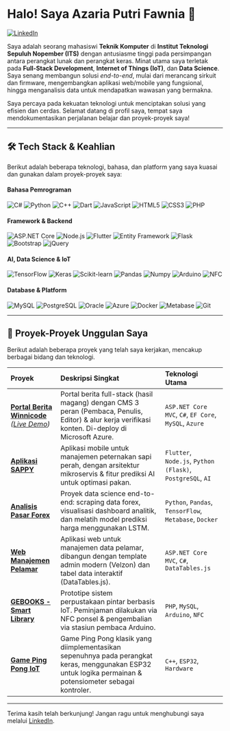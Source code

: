 # Halo! Saya Azaria Putri Fawnia 👋

<a href="https://www.linkedin.com/in/azariaputrifawnia" target="_blank">
  <img src="https://img.shields.io/badge/LinkedIn-0077B5?style=for-the-badge&logo=linkedin&logoColor=white" alt="LinkedIn"/>
</a>

Saya adalah seorang mahasiswi **Teknik Komputer** di **Institut Teknologi Sepuluh Nopember (ITS)** dengan antusiasme tinggi pada persimpangan antara perangkat lunak dan perangkat keras. Minat utama saya terletak pada **Full-Stack Development**, **Internet of Things (IoT)**, dan **Data Science**. Saya senang membangun solusi *end-to-end*, mulai dari merancang sirkuit dan firmware, mengembangkan aplikasi web/mobile yang fungsional, hingga menganalisis data untuk mendapatkan wawasan yang bermakna.

Saya percaya pada kekuatan teknologi untuk menciptakan solusi yang efisien dan cerdas. Selamat datang di profil saya, tempat saya mendokumentasikan perjalanan belajar dan proyek-proyek saya!

---

## 🛠️ Tech Stack & Keahlian

Berikut adalah beberapa teknologi, bahasa, dan platform yang saya kuasai dan gunakan dalam proyek-proyek saya:

#### **Bahasa Pemrograman**
<p>
  <img src="https://img.shields.io/badge/c%23-%23239120.svg?style=for-the-badge&logo=c-sharp&logoColor=white" alt="C#"/>
  <img src="https://img.shields.io/badge/python-3670A0?style=for-the-badge&logo=python&logoColor=white" alt="Python"/>
  <img src="https://img.shields.io/badge/c++-%2300599C.svg?style=for-the-badge&logo=c%2B%2B&logoColor=white" alt="C++"/>
  <img src="https://img.shields.io/badge/Dart-0175C2?style=for-the-badge&logo=dart&logoColor=white" alt="Dart"/>
  <img src="https://img.shields.io/badge/JavaScript-F7DF1E?style=for-the-badge&logo=javascript&logoColor=black" alt="JavaScript"/>
  <img src="https://img.shields.io/badge/HTML5-E34F26?style=for-the-badge&logo=html5&logoColor=white" alt="HTML5"/>
  <img src="https://img.shields.io/badge/CSS3-1572B6?style=for-the-badge&logo=css3&logoColor=white" alt="CSS3"/>
  <img src="https://img.shields.io/badge/php-%23777BB4.svg?style=for-the-badge&logo=php&logoColor=white" alt="PHP"/>
</p>

#### **Framework & Backend**
<p>
  <img src="https://img.shields.io/badge/ASP.NET%20Core-512BD4?style=for-the-badge&logo=dotnet&logoColor=white" alt="ASP.NET Core"/>
  <img src="https://img.shields.io/badge/node.js-6DA55F?style=for-the-badge&logo=node.js&logoColor=white" alt="Node.js"/>
  <img src="https://img.shields.io/badge/Flutter-02569B?style=for-the-badge&logo=Flutter&logoColor=white" alt="Flutter"/>
  <img src="https://img.shields.io/badge/Entity%20Framework-4E245D?style=for-the-badge" alt="Entity Framework"/>
  <img src="https://img.shields.io/badge/Flask-000000?style=for-the-badge&logo=flask&logoColor=white" alt="Flask"/>
  <img src="https://img.shields.io/badge/Bootstrap-563D7C?style=for-the-badge&logo=bootstrap&logoColor=white" alt="Bootstrap"/>
  <img src="https://img.shields.io/badge/jQuery-0769AD.svg?style=for-the-badge&logo=jquery&logoColor=white" alt="jQuery"/>
</p>

#### **AI, Data Science & IoT**
<p>
  <img src="https://img.shields.io/badge/TensorFlow-%23FF6F00.svg?style=for-the-badge&logo=TensorFlow&logoColor=white" alt="TensorFlow"/>
  <img src="https://img.shields.io/badge/Keras-%23D00000.svg?style=for-the-badge&logo=Keras&logoColor=white" alt="Keras"/>
  <img src="https://img.shields.io/badge/scikit--learn-%23F7931E.svg?style=for-the-badge&logo=scikit-learn&logoColor=white" alt="Scikit-learn"/>
  <img src="https://img.shields.io/badge/Pandas-2C2D72?style=for-the-badge&logo=pandas&logoColor=white" alt="Pandas"/>
  <img src="https://img.shields.io/badge/Numpy-777BB4?style=for-the-badge&logo=numpy&logoColor=white" alt="Numpy"/>
  <img src="https://img.shields.io/badge/Arduino-00979D?style=for-the-badge&logo=Arduino&logoColor=white" alt="Arduino"/>
  <img src="https://img.shields.io/badge/NFC-000000?style=for-the-badge&logo=nfc&logoColor=white" alt="NFC"/>
</p>

#### **Database & Platform**
<p>
  <img src="https://img.shields.io/badge/mysql-%2300f.svg?style=for-the-badge&logo=mysql&logoColor=white" alt="MySQL"/>
  <img src="https://img.shields.io/badge/postgres-%23316192.svg?style=for-the-badge&logo=postgresql&logoColor=white" alt="PostgreSQL"/>
  <img src="https://img.shields.io/badge/Oracle-F80000?style=for-the-badge&logo=oracle&logoColor=white" alt="Oracle"/>
  <img src="https://img.shields.io/badge/Microsoft%20Azure-0078D4?style=for-the-badge&logo=microsoftazure&logoColor=white" alt="Azure"/>
  <img src="https://img.shields.io/badge/docker-%230db7ed.svg?style=for-the-badge&logo=docker&logoColor=white" alt="Docker"/>
  <img src="https://img.shields.io/badge/Metabase-5094B7?style=for-the-badge&logo=metabase&logoColor=white" alt="Metabase"/>
  <img src="https://img.shields.io/badge/git-%23F05033.svg?style=for-the-badge&logo=git&logoColor=white" alt="Git"/>
</p>

---

## 🚀 Proyek-Proyek Unggulan Saya

Berikut adalah beberapa proyek yang telah saya kerjakan, mencakup berbagai bidang dan teknologi.

| Proyek | Deskripsi Singkat | Teknologi Utama |
| :--- | :--- | :--- |
| **[Portal Berita Winnicode](https://github.com/azariafwn/Winnicode-News-Portal)** <br> _([Live Demo](https://winnicode-webbapp.azurewebsites.net/))_ | Portal berita full-stack (hasil magang) dengan CMS 3 peran (Pembaca, Penulis, Editor) & alur kerja verifikasi konten. Di-deploy di Microsoft Azure. | `ASP.NET Core MVC`, `C#`, `EF Core`, `MySQL`, `Azure` |
| **[Aplikasi SAPPY](https://github.com/azariafwn/Ternaknesia_SappyApp)** | Aplikasi mobile untuk manajemen peternakan sapi perah, dengan arsitektur mikroservis & fitur prediksi AI untuk optimasi pakan. | `Flutter`, `Node.js`, `Python (Flask)`, `PostgreSQL`, `AI` |
| **[Analisis Pasar Forex](https://github.com/azariafwn/ProjectBigData)** | Proyek data science end-to-end: scraping data forex, visualisasi dashboard analitik, dan melatih model prediksi harga menggunakan LSTM. | `Python`, `Pandas`, `TensorFlow`, `Metabase`, `Docker` |
| **[Web Manajemen Pelamar](https://github.com/azariafwn/Applicant_web)** | Aplikasi web untuk manajemen data pelamar, dibangun dengan template admin modern (Velzon) dan tabel data interaktif (DataTables.js). | `ASP.NET Core MVC`, `C#`, `DataTables.js` |
| **[GEBOOKS - Smart Library](https://github.com/azariafwn/GEBOOKS-Desiot)** | Prototipe sistem perpustakaan pintar berbasis IoT. Peminjaman dilakukan via NFC ponsel & pengembalian via stasiun pembaca Arduino. | `PHP`, `MySQL`, `Arduino`, `NFC` |
| **[Game Ping Pong IoT](https://github.com/azariafwn/PingPong_IoT)** | Game Ping Pong klasik yang diimplementasikan sepenuhnya pada perangkat keras, menggunakan ESP32 untuk logika permainan & potensiometer sebagai kontroler. | `C++`, `ESP32`, `Hardware` |

---

Terima kasih telah berkunjung! Jangan ragu untuk menghubungi saya melalui [LinkedIn](https://www.linkedin.com/in/azariaputrifawnia).
